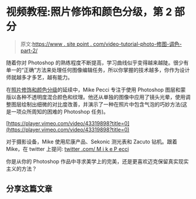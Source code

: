 # 视频教程:照片修饰和颜色分级，第 2 部分

> 原文:[https://www . site point . com/video-tutorial-photo-修图-调色-part-2/](https://www.sitepoint.com/video-tutorial-photo-retouching-and-color-grading-part-2/)

随着你对 Photoshop 的熟练程度不断提高，学习曲线似乎变得越来越陡。很少有单一的“正确”方法来处理任何图像编辑任务，所以你掌握的技术越多，你作为设计师就越多才多艺，越有能力。

在[照片修饰和颜色分级](https://www.sitepoint.com/video-tutorial-photo-retouching-and-color-grading/ "Video Tutorial: Photo Retouching And Color Grading")的延续中，Mike Pecci 专注于使用 Photoshop 图层和蒙版以各种不透明度混合颜色和纹理。他还从单独的图像中应用了镜头光晕，使用调整图层绘制出细微的对比度改善，并演示了一种在照片中包含气泡的巧妙方法(这是一项众所周知的困难的 Photoshop 任务)。

[https://player.vimeo.com/video/43319898?title=0](https://player.vimeo.com/video/43319898?title=0)

对于摄影设备，Mike 使用尼康产品、Sekonic 测光表和 Zacuto 钻机。跟着 Mike，在 twitter 上提问: [twitter .com/ M i k e P ecci](http://twitter.com/MikePecci)

你是从你的 Photoshop 作品中寻求美学上的完美，还是更喜欢迈克保留真实现实主义的方法？

## 分享这篇文章